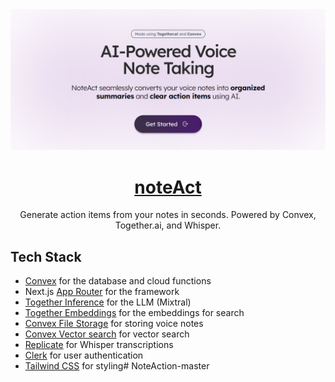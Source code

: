 <a href="https://noteact.vercel.app/">
  <img alt="NotesGPT – AI-powered voice note taking in seconds." src="/public/images/Banner.PNG">
  <h1 align="center">noteAct</h1>
</a>

<p align="center">
  Generate action items from your notes in seconds. Powered by Convex, Together.ai, and Whisper.
</p>

## Tech Stack

- [Convex](https://convex.dev/) for the database and cloud functions
- Next.js [App Router](https://nextjs.org/docs/app) for the framework
- [Together Inference](https://dub.sh/together-ai) for the LLM (Mixtral)
- [Together Embeddings](https://dub.sh/together-ai) for the embeddings for search
- [Convex File Storage](https://docs.convex.dev/file-storage) for storing voice notes
- [Convex Vector search](https://docs.convex.dev/vector-search) for vector search
- [Replicate](https://replicate.com/) for Whisper transcriptions
- [Clerk](https://clerk.dev/) for user authentication
- [Tailwind CSS](https://tailwindcss.com/) for styling# NoteAction-master
